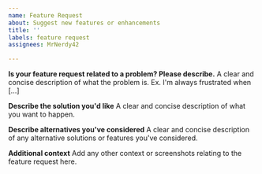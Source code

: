 ```yaml
---
name: Feature Request
about: Suggest new features or enhancements
title: ''
labels: feature request
assignees: MrNerdy42

---
```


**Is your feature request related to a problem? Please describe.**
A clear and concise description of what the problem is. Ex. I'm always frustrated when [...]

**Describe the solution you'd like**
A clear and concise description of what you want to happen.

**Describe alternatives you've considered**
A clear and concise description of any alternative solutions or features you've considered.

**Additional context**
Add any other context or screenshots relating to the feature request here.
